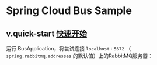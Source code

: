 # Spring Cloud Bus Sample

## v.quick-start [快速开始](http://www.kancloud.cn/wzz-book/spring-cloud-bus/289594)


运行 BusApplication，将尝试连接  `localhost：5672` （ `spring.rabbitmq.addresses` 的默认值）上的RabbitMQ服务器：


